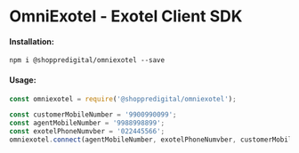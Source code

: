 # OmniExotel - Exotel Client SDK

#### Installation:
 
```shell script
npm i @shoppredigital/omniexotel --save
```

#### Usage:

```js
const omniexotel = require('@shoppredigital/omniexotel');

const customerMobileNumber = '9900990099';
const agentMobileNumber = '9988998899';
const exotelPhoneNumvber = '022445566';
omniexotel.connect(agentMobileNumber, exotelPhoneNumvber, customerMobileNumber)
